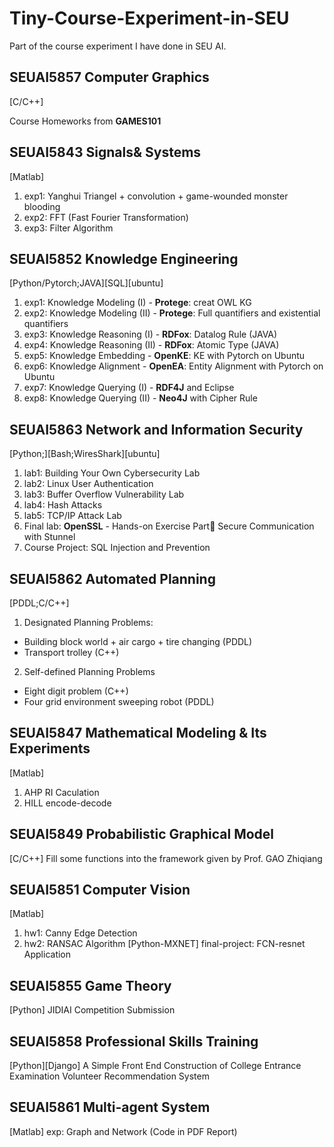 # Tiny-Course-Experiment-in-SEU

Part of the course experiment I have done in SEU AI. 

## SEUAI5857 Computer Graphics
[C/C++]

Course Homeworks from **GAMES101**

## SEUAI5843 Signals& Systems
[Matlab]
1. exp1: Yanghui Triangel + convolution + game-wounded monster blooding
2. exp2: FFT (Fast Fourier Transformation)
3. exp3: Filter Algorithm

## SEUAI5852 Knowledge Engineering
[Python/Pytorch;JAVA][SQL][ubuntu]
1. exp1: Knowledge Modeling (I) - **Protege**: creat OWL KG
2. exp2: Knowledge Modeling (II) - **Protege**: Full quantifiers and existential quantifiers
3. exp3: Knowledge Reasoning (I) - **RDFox**: Datalog Rule (JAVA)
4. exp4: Knowledge Reasoning (II) - **RDFox**: Atomic Type (JAVA)
5. exp5: Knowledge Embedding - **OpenKE**: KE with Pytorch on Ubuntu
6. exp6: Knowledge Alignment - **OpenEA**: Entity Alignment with Pytorch on Ubuntu
7. exp7: Knowledge Querying (I) - **RDF4J** and Eclipse
8. exp8: Knowledge Querying (II) - **Neo4J** with Cipher Rule

## SEUAI5863 Network and Information Security
[Python;][Bash;WiresShark][ubuntu]
1. lab1: Building Your Own Cybersecurity Lab
2. lab2: Linux User Authentication
3. lab3: Buffer Overflow Vulnerability Lab
4. lab4: Hash Attacks
5. lab5: TCP/IP Attack Lab
6. Final lab: **OpenSSL** - Hands-on Exercise Part Secure Communication with Stunnel
7. Course Project: SQL Injection and Prevention


## SEUAI5862 Automated Planning
[PDDL;C/C++]
1. Designated Planning Problems:
  - Building block world + air cargo + tire changing (PDDL)
  - Transport trolley (C++)
2. Self-defined Planning Problems
  - Eight digit problem (C++)
  - Four grid environment sweeping robot (PDDL)

## SEUAI5847 Mathematical Modeling & Its Experiments
[Matlab]
1. AHP RI Caculation
2. HILL encode-decode

## SEUAI5849 Probabilistic Graphical Model
[C/C++]
Fill some functions into the framework given by Prof. GAO Zhiqiang

## SEUAI5851 Computer Vision
[Matlab]
1. hw1: Canny Edge Detection
2. hw2: RANSAC Algorithm
[Python-MXNET]
final-project: FCN-resnet Application

## SEUAI5855 Game Theory
[Python]
JIDIAI Competition Submission

## SEUAI5858 Professional Skills Training
[Python][Django]
A Simple Front End Construction of College Entrance Examination Volunteer Recommendation System

## SEUAI5861 Multi-agent System
[Matlab]
exp: Graph and Network (Code in PDF Report)  





